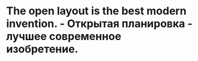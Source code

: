 # The open layout is the best modern invention. - Открытая планировка - лучшее современное изобретение.
